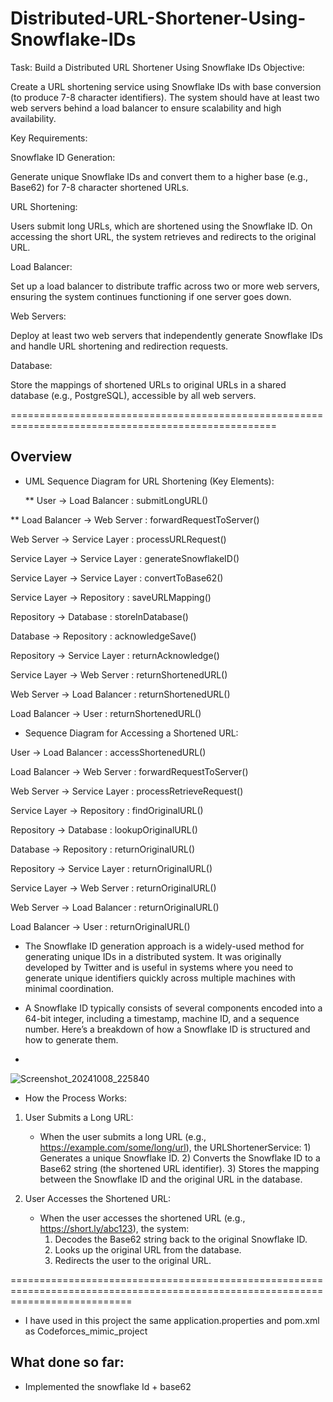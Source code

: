 # Distributed-URL-Shortener-Using-Snowflake-IDs

Task: Build a Distributed URL Shortener Using Snowflake IDs
Objective:


Create a URL shortening service using Snowflake IDs with base conversion (to produce 7-8 character identifiers). The system should have at least two web servers behind a load balancer to ensure scalability and high availability.


Key Requirements:


Snowflake ID Generation:


Generate unique Snowflake IDs and convert them to a higher base (e.g., Base62) for 7-8 character shortened URLs.


URL Shortening:


Users submit long URLs, which are shortened using the Snowflake ID. On accessing the short URL, the system retrieves and redirects to the original URL.


Load Balancer:


Set up a load balancer to distribute traffic across two or more web servers, ensuring the system continues functioning if one server goes down.


Web Servers:


Deploy at least two web servers that independently generate Snowflake IDs and handle URL shortening and redirection requests.


Database:


Store the mappings of shortened URLs to original URLs in a shared database (e.g., PostgreSQL), accessible by all web servers.

====================================================================================================
## Overview


* UML Sequence Diagram for URL Shortening (Key Elements):

  ** User -> Load Balancer : submitLongURL()

** Load Balancer -> Web Server : forwardRequestToServer()

Web Server -> Service Layer : processURLRequest()

Service Layer -> Service Layer : generateSnowflakeID()

Service Layer -> Service Layer : convertToBase62()

Service Layer -> Repository : saveURLMapping()

Repository -> Database : storeInDatabase()

Database -> Repository : acknowledgeSave()

Repository -> Service Layer : returnAcknowledge()

Service Layer -> Web Server : returnShortenedURL()

Web Server -> Load Balancer : returnShortenedURL()

Load Balancer -> User : returnShortenedURL()




* Sequence Diagram for Accessing a Shortened URL:

User -> Load Balancer : accessShortenedURL()


Load Balancer -> Web Server : forwardRequestToServer()


Web Server -> Service Layer : processRetrieveRequest()


Service Layer -> Repository : findOriginalURL()


Repository -> Database : lookupOriginalURL()


Database -> Repository : returnOriginalURL()


Repository -> Service Layer : returnOriginalURL()


Service Layer -> Web Server : returnOriginalURL()


Web Server -> Load Balancer : returnOriginalURL()


Load Balancer -> User : returnOriginalURL()


* The Snowflake ID generation approach is a widely-used method for generating unique IDs in a distributed system. It was originally developed by Twitter and is useful in systems where you need to generate unique identifiers quickly across multiple machines with minimal coordination.

* A Snowflake ID typically consists of several components encoded into a 64-bit integer, including a timestamp, machine ID, and a sequence number. Here’s a breakdown of how a Snowflake ID is structured and how to generate them.

* 
![Screenshot_20241008_225840](https://github.com/user-attachments/assets/83cf46de-7a46-4913-8a3a-e285d743d3f5)

* How the Process Works:
1) User Submits a Long URL:

   * When the user submits a long URL (e.g., https://example.com/some/long/url), the URLShortenerService:
            1) Generates a unique Snowflake ID.
            2) Converts the Snowflake ID to a Base62 string (the shortened URL identifier).
            3) Stores the mapping between the Snowflake ID and the original URL in the database.

2) User Accesses the Shortened URL:

     *  When the user accesses the shortened URL (e.g., https://short.ly/abc123), the system:
           1) Decodes the Base62 string back to the original Snowflake ID.
           2) Looks up the original URL from the database.
           3) Redirects the user to the original URL.



=================================================================================================================================

  * I have used in this project the same application.properties and pom.xml as Codeforces_mimic_project


## What done so far:

* Implemented the snowflake Id + base62 


